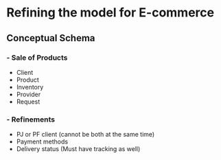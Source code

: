 # Refining the model for E-commerce

## Conceptual Schema
### - Sale of Products
* Client
* Product
* Inventory
* Provider
* Request

### - Refinements

* PJ or PF client (cannot be both at the same time)
* Payment methods
* Delivery status (Must have tracking as well)
